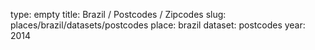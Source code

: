 type: empty
title: Brazil / Postcodes / Zipcodes
slug: places/brazil/datasets/postcodes
place: brazil
dataset: postcodes
year: 2014
